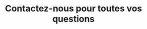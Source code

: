 ---
title: Contactez-nous pour toutes vos questions
description: Nous sommes là pour vous appuyer dans l'amélioration de votre logistique. ERP
slug: contact
layout: contact
image: ""
section1:
  - title: "Contactez-nous"
section2:
  - title: "Questions relatives à la logistique?"
  - desc: "Nous aidons les entreprises à accroître leurs profitabilités grâce à nos experts en logisitque et à nos programmes de subvention d’aide à la recherche et au transfert technologique."
section3:
  - title: "Écrivez-nous"
  - nameph: "Votre nom"
  - emailph: "Votre courriel"
  - subjectph: "Votre sujet"
  - messageph: "Votre message"
---